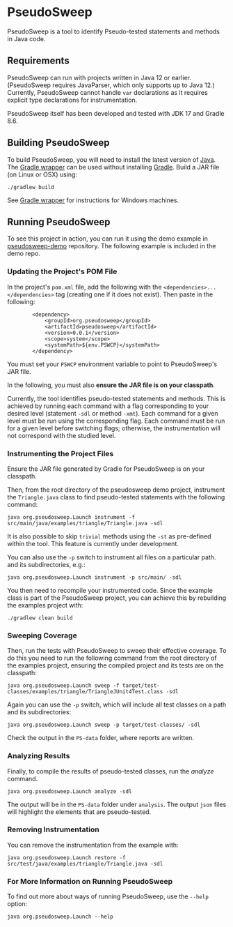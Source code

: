 # PseudoSweep

PseudoSweep is a tool to identify Pseudo-tested statements and methods in Java code. 

## Requirements

PseudoSweep can run with projects written in Java 12 or earlier. (PseudoSweep
requires JavaParser, which only supports up to Java 12.) Currently, PseudoSweep 
cannot handle `var` declarations as it requires explicit type declarations for 
instrumentation. 

PseudoSweep itself has been developed and tested with JDK 17 and Gradle 8.6.

## Building PseudoSweep

To build PseudoSweep, you will need to install the latest version of
[Java](https://adoptium.net). The 
[Gradle wrapper](https://docs.gradle.org/current/userguide/gradle_wrapper_basics.html) 
can be used without installing [Gradle](https://gradle.org/install/). 
Build a JAR file (on Linux or OSX) using:

```
./gradlew build
```
See [Gradle wrapper](https://docs.gradle.org/current/userguide/gradle_wrapper_basics.html) 
for instructions for Windows machines. 
## Running PseudoSweep

To see this project in action, you can run it using the demo example in
[pseudosweep-demo](https://github.com/PseudoTested/pseudosweep-demo)
repository. The following example is included in the demo repo. 

### Updating the Project's POM File

In the project's `pom.xml` file, add the following with the
`<dependencies>...</dependencies>` tag (creating one if it does not exist). Then
paste in the following:

```
        <dependency>
            <groupId>org.pseudosweep</groupId>
            <artifactId>pseudosweep</artifactId>
            <version>0.0.1</version>
            <scope>system</scope>
            <systemPath>${env.PSWCP}</systemPath>
        </dependency>
```

You must set your `PSWCP` environment variable to point to PseudoSweep's JAR file.

In the following, you must also **ensure the JAR file is on your classpath**.

Currently, the tool identifies pseudo-tested statements and methods. This is achieved by 
running each command with a flag corresponding to your desired level (statement `-sdl` 
or method `-xmt`). Each command for a given level must be run using the corresponding flag. 
Each command must be run for a given level before switching flags; otherwise, the 
instrumentation will not correspond with the studied level.

### Instrumenting the Project Files

Ensure the JAR file generated by Gradle for PseudoSweep is on your classpath.

Then, from the root directory of the pseudosweep demo project, instrument the
`Triangle.java` class to find pseudo-tested statements with the following command:

```
java org.pseudosweep.Launch instrument -f src/main/java/examples/triangle/Triangle.java -sdl
```

It is also possible to skip `trivial` methods using the `-st` as pre-defined within the tool. This 
feature is currently under development.

You can also use the `-p` switch to instrument all files on a particular path.
and its subdirectories, e.g.:

```
java org.pseudosweep.Launch instrument -p src/main/ -sdl
```

You then need to recompile your instrumented code. Since the example class is
part of the PseudoSweep project, you can achieve this by rebuilding the examples
project with:

```
./gradlew clean build
```

### Sweeping Coverage

Then, run the tests with PseudoSweep to sweep their effective coverage. To do
this you need to run the following command from the root directory of the
examples project, ensuring the compiled project and its tests are on the
classpath:

```
java org.pseudosweep.Launch sweep -f target/test-classes/examples/triangle/TriangleJUnit4Test.class -sdl
```

Again you can use the `-p` switch, which will include all test classes on a path
and its subdirectories:

```
java org.pseudosweep.Launch sweep -p target/test-classes/ -sdl
```

Check the output in the `PS-data` folder, where reports are written.

### Analyzing Results
Finally, to compile the results of pseudo-tested classes, run the _analyze_ command.

```
java org.pseudosweep.Launch analyze -sdl
```

The output will be in the `PS-data` folder under `analysis`. The output `json` files will highlight the elements that are pseudo-tested. 


[//]: # ()
[//]: # (You can also specify which metrics you would like in the reports using the `-me` switch. For example;)

[//]: # ()
[//]: # (```)

[//]: # ( java org.pseudosweep.Launch analyze -me IF_THEN -me IF_ELSE)

[//]: # (```)

[//]: # (Otherwise, all metrics will be included.)

### Removing Instrumentation

You can remove the instrumentation from the example with:

```
java org.pseudosweep.Launch restore -f src/test/java/examples/triangle/Triangle.java -sdl
```

### For More Information on Running PseudoSweep

To find out more about ways of running PseudoSweep, use the `--help` option:

```
java org.pseudosweep.Launch --help
```
